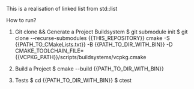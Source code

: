 This is a realisation of linked list from std::list

How to run?
1. Git clone && Generate a Project Buildsystem
$ git submodule init
$ git clone --recurse-submodules {{THIS_REPOSITORY}}
cmake -S {{PATH_TO_CMakeLists.txt}} -B {{PATH_TO_DIR_WITH_BIN}} -D CMAKE_TOOLCHAIN_FILE={{VCPKG_PATH}}/scripts/buildsystems/vcpkg.cmake

2. Build a Project
$ cmake --build {{PATH_TO_DIR_WITH_BIN}}

3. Tests
$ cd {{PATH_TO_DIR_WITH_BIN}}
$ ctest

